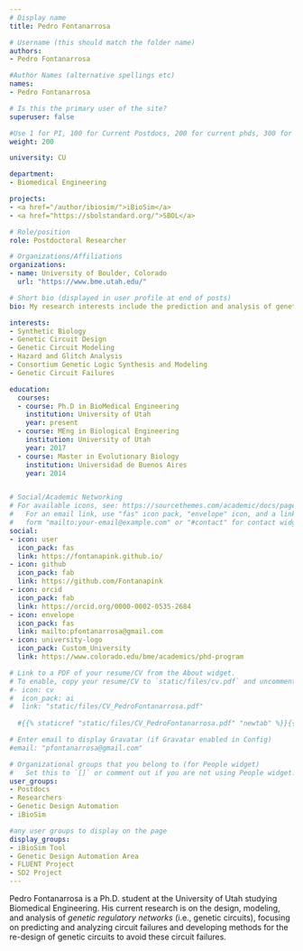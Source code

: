 ```yaml
---
# Display name
title: Pedro Fontanarrosa

# Username (this should match the folder name)
authors:
- Pedro Fontanarrosa

#Author Names (alternative spellings etc)
names:
- Pedro Fontanarrosa

# Is this the primary user of the site?
superuser: false

#Use 1 for PI, 100 for Current Postdocs, 200 for current phds, 300 for current masters, 400 for current undergrads, 800 for alum postdocs, 810 for alum phds, 820 for alum masters, and 830 for alum undergrads, 900 for tools, 1000 for projects
weight: 200

university: CU

department:
- Biomedical Engineering

projects:
- <a href="/author/ibiosim/">iBioSim</a>
- <a href="https://sbolstandard.org/">SBOL</a>

# Role/position
role: Postdoctoral Researcher

# Organizations/Affiliations
organizations:
- name: University of Boulder, Colorado
  url: "https://www.bme.utah.edu/"

# Short bio (displayed in user profile at end of posts)
bio: My research interests include the prediction and analysis of genetic circuit failures.

interests:
- Synthetic Biology
- Genetic Circuit Design
- Genetic Circuit Modeling
- Hazard and Glitch Analysis
- Consortium Genetic Logic Synthesis and Modeling
- Genetic Circuit Failures

education:
  courses:
  - course: Ph.D in BioMedical Engineering
    institution: University of Utah
    year: present
  - course: MEng in Biological Engineering
    institution: University of Utah
    year: 2017  
  - course: Master in Evolutionary Biology
    institution: Universidad de Buenos Aires
    year: 2014


# Social/Academic Networking
# For available icons, see: https://sourcethemes.com/academic/docs/page-builder/#icons
#   For an email link, use "fas" icon pack, "envelope" icon, and a link in the
#   form "mailto:your-email@example.com" or "#contact" for contact widget.
social:
- icon: user
  icon_pack: fas
  link: https://fontanapink.github.io/
- icon: github
  icon_pack: fab
  link: https://github.com/Fontanapink
- icon: orcid
  icon_pack: fab
  link: https://orcid.org/0000-0002-0535-2684
- icon: envelope
  icon_pack: fas
  link: mailto:pfontanarrosa@gmail.com  
- icon: university-logo
  icon_pack: Custom_University
  link: https://www.colorado.edu/bme/academics/phd-program

# Link to a PDF of your resume/CV from the About widget.
# To enable, copy your resume/CV to `static/files/cv.pdf` and uncomment the lines below.
#- icon: cv
#  icon_pack: ai
#  link: "static/files/CV_PedroFontanarrosa.pdf"
  
  #{{% staticref "static/files/CV_PedroFontanarrosa.pdf" "newtab" %}}{{% /staticref %}}

# Enter email to display Gravatar (if Gravatar enabled in Config)
#email: "pfontanarrosa@gmail.com"

# Organizational groups that you belong to (for People widget)
#   Set this to `[]` or comment out if you are not using People widget.
user_groups:
- Postdocs
- Researchers
- Genetic Design Automation
- iBioSim

#any user groups to display on the page
display_groups:
- iBioSim Tool
- Genetic Design Automation Area
- FLUENT Project
- SD2 Project
---
```


Pedro Fontanarrosa is a Ph.D. student at the University of Utah studying Biomedical Engineering. His current research is on the design, modeling, and analysis of *genetic regulatory networks* (i.e., genetic circuits), focusing on predicting and analyzing circuit failures and developing methods for the re-design of genetic circuits to avoid these circuit failures.

